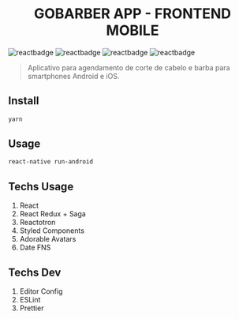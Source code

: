 <h1 align="center">GOBARBER APP - FRONTEND MOBILE</h1>

![reactbadge](https://img.shields.io/badge/16.9.0-React-blue?style=flat-square&logo=react)
![reactbadge](https://img.shields.io/badge/0.60.5-React%20Native-purple?style=flat-square&logo=react)
![reactbadge](https://img.shields.io/badge/1.38.0-version-orange?style=flat-square&logo=visual-studio-code)
![reactbadge](https://img.shields.io/badge/1.17.3-version-red?style=flat-square&logo=yarn)


> Aplicativo para agendamento de corte de cabelo e barba para smartphones Android e iOS.

## Install

```sh
yarn
```

## Usage

```sh
react-native run-android
```

## Techs Usage

1. React
2. React Redux + Saga
3. Reactotron
4. Styled Components
5. Adorable Avatars
6. Date FNS

## Techs Dev
1. Editor Config
2. ESLint
3. Prettier
